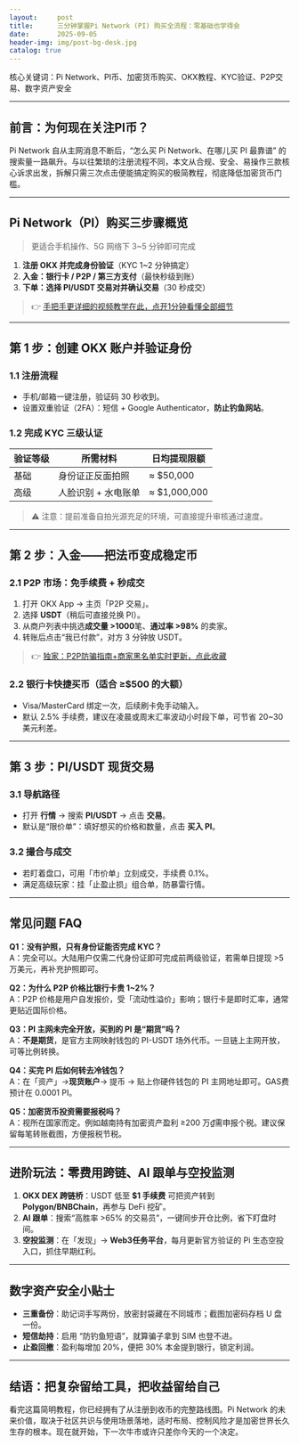 ```yaml
---
layout:     post
title:      三分钟掌握Pi Network (PI) 购买全流程：零基础也学得会
date:       2025-09-05
header-img: img/post-bg-desk.jpg
catalog: true
---
```


核心关键词：Pi Network、PI币、加密货币购买、OKX教程、KYC验证、P2P交易、数字资产安全

---

## 前言：为何现在关注PI币？
Pi Network 自从主网消息不断后，“怎么买 Pi Network、在哪儿买 PI 最靠谱” 的搜索量一路飙升。与以往繁琐的注册流程不同，本文从合规、安全、易操作三款核心诉求出发，拆解只需三次点击便能搞定购买的极简教程，彻底降低加密货币门槛。

---

## Pi Network（PI）购买三步骤概览

> 更适合手机操作、5G 网络下 3~5 分钟即可完成

1. **注册 OKX 并完成身份验证**（KYC 1~2 分钟搞定）  
2. **入金：银行卡 / P2P / 第三方支付**（最快秒级到账）  
3. **下单：选择 PI/USDT 交易对并确认交易**（30 秒成交）

> 👉 [手把手更详细的视频教学在此，点开1分钟看懂全部细节](https://okxdog.com/)

---

## 第 1 步：创建 OKX 账户并验证身份

### 1.1 注册流程
- 手机/邮箱一键注册，验证码 30 秒收到。  
- 设置双重验证（2FA）：短信 + Google Authenticator，**防止钓鱼网站**。

### 1.2 完成 KYC 三级认证
| 验证等级 | 所需材料 | 日均提现限额 |
| --- | --- | --- |
| 基础 | 身份证正反面拍照 | ≈ $50,000 |
| 高级 | 人脸识别 + 水电账单 | ≈ $1,000,000 |

> ⚠️ 注意：提前准备自拍光源充足的环境，可直接提升审核通过速度。

---

## 第 2 步：入金——把法币变成稳定币

### 2.1 P2P 市场：免手续费 + 秒成交
1. 打开 OKX App → 主页「P2P 交易」。  
2. 选择 **USDT**（稍后可直接兑换 PI）。  
3. 从商户列表中挑选**成交量 >1000**笔、**通过率 >98%** 的卖家。  
4. 转账后点击“我已付款”，对方 3 分钟放 USDT。

> 👉 [独家：P2P防骗指南+商家黑名单实时更新，点此收藏](https://okxdog.com/)

### 2.2 银行卡快捷买币（适合 ≥$500 的大额）
- Visa/MasterCard 绑定一次，后续刷卡免手动输入。  
- 默认 2.5% 手续费，建议在凌晨或周末汇率波动小时段下单，可节省 20~30 美元利差。

---

## 第 3 步：PI/USDT 现货交易

### 3.1 导航路径
- 打开 **行情** → 搜索 **PI/USDT** → 点击 **交易**。  
- 默认是“限价单”：填好想买的价格和数量，点击 **买入 PI**。  

### 3.2 撮合与成交
- 若盯着盘口，可用「市价单」立刻成交，手续费 0.1%。  
- 满足高级玩家：挂「止盈止损」组合单，防暴雷行情。

---

## 常见问题 FAQ

**Q1：没有护照，只有身份证能否完成 KYC？**  
A：完全可以。大陆用户仅需二代身份证即可完成前两级验证，若需单日提现 >5 万美元，再补充护照即可。

**Q2：为什么 P2P 价格比银行卡贵 1~2%？**  
A：P2P 价格是用户自发报价，受「流动性溢价」影响；银行卡是即时汇率，通常更贴近国际价格。

**Q3：PI 主网未完全开放，买到的 PI 是“期货”吗？**  
A：**不是期货**，是官方主网映射钱包的 PI-USDT 场外代币。一旦链上主网开放，可等比例转换。

**Q4：买完 PI 后如何转去冷钱包？**  
A：在「资产」→**现货账户**→ 提币 → 贴上你硬件钱包的 PI 主网地址即可。GAS费预计在 0.0001 PI。

**Q5：加密货币投资需要报税吗？**  
A：视所在国家而定。例如越南持有加密资产盈利 ≥200 万₫需申报个税。建议保留每笔转账截图，方便报税节税。

---

## 进阶玩法：零费用跨链、AI 跟单与空投监测

1. **OKX DEX 跨链桥**：USDT 低至 **$1 手续费** 可把资产转到 **Polygon/BNBChain**，再参与 DeFi 挖矿。  
2. **AI 跟单**：搜索“高胜率 >65% 的交易员”，一键同步开仓比例，省下盯盘时间。  
3. **空投监测**：在「发现」→ **Web3任务平台**，每月更新官方验证的 Pi 生态空投入口，抓住早期红利。

---

## 数字资产安全小贴士

- **三重备份**：助记词手写两份，放密封袋藏在不同城市；截图加密码存档 U 盘一份。  
- **短信劫持**：启用 “防钓鱼短语”，就算骗子拿到 SIM 也登不进。  
- **止盈回撤**：盈利每增加 20%，便把 30% 本金提到银行，锁定利润。

---

## 结语：把复杂留给工具，把收益留给自己

看完这篇简明教程，你已经拥有了从注册到收币的完整路线图。Pi Network 的未来价值，取决于社区共识与使用场景落地，适时布局、控制风险才是加密世界长久生存的根本。现在就开始，下一次牛市或许只差你今天的一个决定。